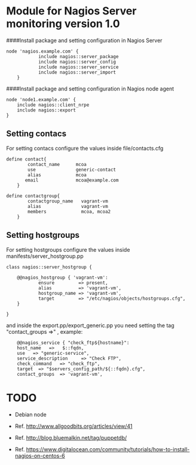 Module for Nagios Server monitoring version 1.0
==============================================

####Install package and setting configuration in Nagios Server

	node 'nagios.example.com' {
                include nagios::server_package
                include nagios::server_config
                include nagios::server_service
                include nagios::server_import
        }


####Install package and setting configuration in Nagios node agent
	
	node 'node1.example.com' {
 		include nagios::client_nrpe
 		include nagios::export
	}



## Setting contacs

For setting contacs configure the values inside file/contacts.cfg


	define contact{
        	contact_name      mcoa
	        use               generic-contact
        	alias             mcoa
 	       email              mcoa@example.com
        }

	define contactgroup{
        	contactgroup_name   vagrant-vm
        	alias               vagrant-vm
        	members             mcoa, mcoa2
    	}

## Setting hostgroups

For setting hostgroups configure the values inside manifests/server_hostgroup.pp


	class nagios::server_hostgroup {

		@@nagios_hostgroup { 'vagrant-vm':
	    		ensure         => present,
    			alias          => 'vagrant-vm',
    			hostgroup_name => 'vagrant-vm',
    			target         => "/etc/nagios/objects/hostgroups.cfg",
  		}

	}	

and inside the export.pp/export_generic.pp you need setting the tag "contact_groups =>" , example:


	    @@nagios_service { "check_ftp${hostname}":
		host_name   =>   $::fqdn,
		use   => "generic-service",
		service_description     => "Check FTP",
		check_command   => "check_ftp",
		target  => "$servers_config_path/${::fqdn}.cfg",
		contact_groups  => 'vagrant-vm',




TODO
====
- Debian node

- Ref. http://www.allgoodbits.org/articles/view/41
- Ref. http://blog.bluemalkin.net/tag/puppetdb/
- Ref. https://www.digitalocean.com/community/tutorials/how-to-install-nagios-on-centos-6
